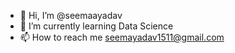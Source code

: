 - 👋 Hi, I’m @seemaayadav
- 🌱 I’m currently learning Data Science
- 📫 How to reach me seemayadav1511@gmail.com
